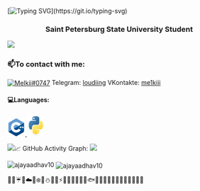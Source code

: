 [![Typing SVG](https://readme-typing-svg.herokuapp.com?color=%2336BCF7&center=true&vCenter=true&width=600&lines=Hi+there+👋,+I+am+Pletka+Daniil;+Welcome+to+My+Profile!)](https://git.io/typing-svg)
<h3 align="center">Saint Petersburg State University Student</h2>

<p align="left"> <img src="https://komarev.com/ghpvc/?username=PletkaDaniil&label=Profile"</p>

<h3 align="left">📫To contact with me:</h3>
<p align="left">
        <a href="https://discord.gg/Melkii#0747" target="blank"><img align="center" src="https://raw.githubusercontent.com/rahuldkjain/github-profile-readme-generator/master/src/images/icons/Social/discord.svg" alt="Melkii#0747" height="40" width="40" /></a>      
Telegram: <a href="https://t.me/loudiing" target="blank">loudiing</a>
VKontakte: <a href="https://vk.com/me1kiii" target="blank">me1kiii</a>
</p>

<h4 align="left">💻Languages:</h4>
<p align="left">
        <a align="left"> <a href="https://isocpp.org" target="_blank" rel="noreferrer"> <img src="https://raw.githubusercontent.com/devicons/devicon/master/icons/cplusplus/cplusplus-original.svg" alt="cplusplus" width="40" height="40"/> </a> 
        <a href="https://www.python.org" target="_blank" rel="noreferrer"> <img src="https://raw.githubusercontent.com/devicons/devicon/master/icons/python/python-original.svg" alt="python" width="40" height="50"/> </a> 
                      
<p align="left"> <img align="left" src="http://github-profile-summary-cards.vercel.app/api/cards/profile-details?username=PletkaDaniil&theme=tokyonight"/></p>

📈 GitHub Activity Graph:
[![](https://github-readme-activity-graph.cyclic.app/graph?username=PletkaDaniil&theme=github-compact)](https://github.com/PletkaDaniil/github-readme-activity-graph)

<p><img align="left" src="https://github-readme-stats.vercel.app/api/top-langs?username=PletkaDaniil&show_icons=true&locale=en&layout=compact" alt="ajayaadhav10" /></p>

<p>&nbsp;<img align="center" src="https://github-readme-stats.vercel.app/api?username=PletkaDaniil&show_icons=true&locale=en" alt="ajayaadhav10" /></p>

🐛🍁☔🐝☁️🍂❄️🌿⛄🐌🍄⚡🐙🌵🌀🐠🌴🌁🐟🐶🐬🌱🐭🌼🐹🐏🌾🐰🙈😹👺
